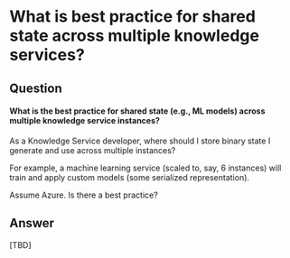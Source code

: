 # What is best practice for shared state across multiple knowledge services?

## Question

#### What is the best practice for shared state \(e.g., ML models\) across multiple knowledge service instances?

As a Knowledge Service developer, where should I store binary state I generate and use across multiple instances?

For example, a machine learning service \(scaled to, say, 6 instances\) will train and apply custom models \(some serialized representation\).

Assume Azure. Is there a best practice?

## Answer

\[TBD\]

